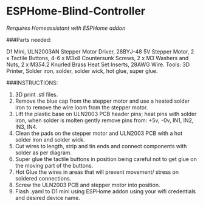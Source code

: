 # ESPHome-Blind-Controller

*Rerquires Homeassistant with ESPHome addon*

###Parts needed:

D1 Mini, ULN2003AN Stepper Motor Driver, 28BYJ-48 5V Stepper Motor, 2 x Tactile Buttons, 4-6 x M3x8 Countersunk Screws, 2 x M3 Washers and Nuts, 2 x M3*5*4.2 Knurled Brass Heat Set Inserts, 28AWG Wire.
Tools: 3D Printer, Solder iron, solder, solder wick, hot glue, super glue.


###INSTRUCTIONS:

1. 3D print .stl files.
2. Remove the blue cap from the stepper motor and use a heated solder iron to remove the wire loom from the stepper motor.
3. Lift the plastic base on ULN2003 PCB header pins; heat pins with solder iron, when solder is molten gently remove pins from: +5v, -0v, IN1, IN2, IN3, IN4.
4. Clean the pads on the stepper motor and ULN2003 PCB with a hot solder iron and solder wick.
5. Cut wires to length, strip and tin ends and connect components with solder as per diagram.
6. Super glue the tactile buttons in position being careful not to get glue on the moving part of the buttons.
7. Hot Glue the wires in areas that will prevent movement/ stress on soldered connections.
8. Screw the ULN2003 PCB and stepper motor into position.
9. Flash .yaml to D1 mini using ESPHome addon using your wifi credentials and desired device name.




